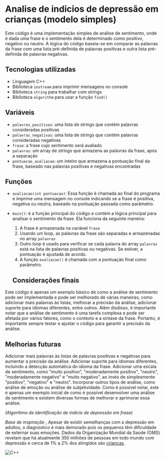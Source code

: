 # Analise de indicios de depressão em crianças (modelo simples)


Este código é uma implementação simples de análise de sentimento, onde é dada uma frase e o sentimento dela é determinado como positivo, negativo ou neutro. A lógica do código baseia-se em comparar as palavras da frase com uma lista pré-definida de palavras positivas e outra lista pré-definida de palavras negativas.

## Tecnologias utilizadas
- Linguagem C++
- Biblioteca `iostream` para imprimir mensagens no console
- Biblioteca `string` para trabalhar com strings
- Biblioteca `algorithm` para usar a função `find()`

## Variáveis
- `palavras_positivas`: uma lista de strings que contém palavras consideradas positivas
- `palavras_negativas`: uma lista de strings que contém palavras consideradas negativas
- `frase`: a frase cujo sentimento será avaliado
- `palavras`: um array de strings que armazena as palavras da frase, após a separação
- `pontuacao_avaliacao`: um inteiro que armazena a pontuação final da frase, baseado nas palavras positivas e negativas encontradas

## Funções
- `avaliacao(int pontuacao)`: Essa função é chamada ao final do programa e imprime uma mensagem no console indicando se a frase é positiva, negativa ou neutra, baseado na pontuação passada como parâmetro.
- `main()`: é a função principal do código e contém a lógica principal para analisar o sentimento da frase. Ela funciona da seguinte maneira:
    1. A frase é armazenada na variável `frase`
    2. Usando um loop, as palavras da frase são separadas e armazenadas no array `palavras`
    3. Outro loop é usado para verificar se cada palavra do array `palavras` está na lista de palavras positivas ou negativas. Se estiver, a pontuação é ajustada de acordo.
    4. A função `avaliacao()` é chamada com a pontuação final como parâmetro.
    
   
   ## Considerações finais
Este código é apenas um exemplo básico de como a análise de sentimento pode ser implementada e pode ser melhorado de várias maneiras, como adicionar mais palavras às listas, melhorar a precisão da análise, adicionar suporte para idiomas diferentes, entre outros. Além disdisso, é importante notar que a análise de sentimento é uma tarefa complexa e pode ser afetada por vários fatores, como o contexto e a sintaxe da frase. Portanto, é importante sempre testar e ajustar o código para garantir a precisão da análise.

## Melhorias futuras
Adicionar mais palavras às listas de palavras positivas e negativas para aumentar a precisão da análise.
Adicionar suporte para idiomas diferentes, incluindo a detecção automática do idioma da frase.
Adicionar uma escala de sentimento, como "muito positivo", "moderadamente positivo", "neutro", "moderadamente negativo" e "muito negativo", ao invés de simplesmente "positivo", "negativo" e "neutro".
Incorporar outros tipos de análise, como análise de emoção ou análise de subjetividade.
Como é possível notar, este é apenas um exemplo inicial de como é possível desenvolver uma análise de sentimento e existem diversas formas de melhorar e aprimorar essa análise.

_(Algoritimo de identificação de indicio de depressão em frase)_

_Base de inspiração_ ,  Apesar de existir semelhanças com a depressão em adultos, o diagnóstico é mais demorado pois os pequenos têm dificuldade de externar suas emoções. Dados da Organização Mundial da Saúde (OMS) revelam que há atualmente 350 milhões de pessoas em todo mundo com depressão e cerca de 1% a 2% dos atingidos são 
[crianças](https://auniao.pb.gov.br/noticias/caderno_paraiba/depressao-infantil-diagnostico-e-mais-demorado#:~:text=Apesar%20de%20existir%20semelhan%C3%A7as%20com%20a%20depress%C3%A3o%20em%20adultos%2C%20o,2%25%20dos%20atingidos%20s%C3%A3o%20crian%C3%A7as).




![C++](https://img.shields.io/badge/c++-%2300599C.svg?style=for-the-badge&logo=c%2B%2B&logoColor=white) 
